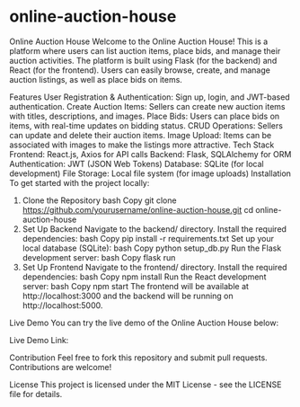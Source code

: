 # online-auction-house
Online Auction House
Welcome to the Online Auction House! This is a platform where users can list auction items, place bids, and manage their auction activities. The platform is built using Flask (for the backend) and React (for the frontend). Users can easily browse, create, and manage auction listings, as well as place bids on items.

Features
User Registration & Authentication: Sign up, login, and JWT-based authentication.
Create Auction Items: Sellers can create new auction items with titles, descriptions, and images.
Place Bids: Users can place bids on items, with real-time updates on bidding status.
CRUD Operations: Sellers can update and delete their auction items.
Image Upload: Items can be associated with images to make the listings more attractive.
Tech Stack
Frontend: React.js, Axios for API calls
Backend: Flask, SQLAlchemy for ORM
Authentication: JWT (JSON Web Tokens)
Database: SQLite (for local development)
File Storage: Local file system (for image uploads)
Installation
To get started with the project locally:

1. Clone the Repository
bash
Copy
git clone https://github.com/yourusername/online-auction-house.git
cd online-auction-house
2. Set Up Backend
Navigate to the backend/ directory.
Install the required dependencies:
bash
Copy
pip install -r requirements.txt
Set up your local database (SQLite):
bash
Copy
python setup_db.py
Run the Flask development server:
bash
Copy
flask run
3. Set Up Frontend
Navigate to the frontend/ directory.
Install the required dependencies:
bash
Copy
npm install
Run the React development server:
bash
Copy
npm start
The frontend will be available at http://localhost:3000 and the backend will be running on http://localhost:5000.

Live Demo
You can try the live demo of the Online Auction House below:

Live Demo Link:



Contribution
Feel free to fork this repository and submit pull requests. Contributions are welcome!

License
This project is licensed under the MIT License - see the LICENSE file for details.
